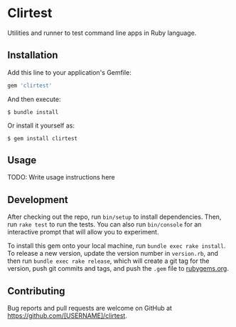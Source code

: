 # Clirtest

Utilities and runner to test command line apps in Ruby language.


## Installation

Add this line to your application's Gemfile:

```ruby
gem 'clirtest'
```

And then execute:

    $ bundle install

Or install it yourself as:

    $ gem install clirtest

## Usage

TODO: Write usage instructions here

## Development

After checking out the repo, run `bin/setup` to install dependencies. Then, run `rake test` to run the tests. You can also run `bin/console` for an interactive prompt that will allow you to experiment.

To install this gem onto your local machine, run `bundle exec rake install`. To release a new version, update the version number in `version.rb`, and then run `bundle exec rake release`, which will create a git tag for the version, push git commits and tags, and push the `.gem` file to [rubygems.org](https://rubygems.org).

## Contributing

Bug reports and pull requests are welcome on GitHub at https://github.com/[USERNAME]/clirtest.

